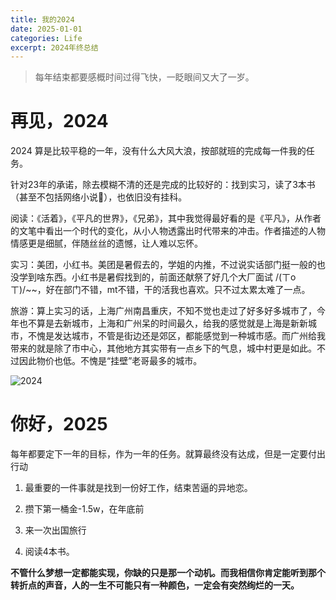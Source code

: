 ```yaml
---
title: 我的2024
date: 2025-01-01
categories: Life
excerpt: 2024年终总结
---
```


> 每年结束都要感概时间过得飞快，一眨眼间又大了一岁。

# 再见，2024

2024 算是比较平稳的一年，没有什么大风大浪，按部就班的完成每一件我的任务。

针对23年的承诺，除去模糊不清的还是完成的比较好的：找到实习，读了3本书（甚至不包括网络小说🤣），也依旧没有挂科。

阅读：《活着》，《平凡的世界》，《兄弟》，其中我觉得最好看的是《平凡》，从作者的文笔中看出一个时代的变化，从小人物透露出时代带来的冲击。作者描述的人物情感更是细腻，伴随丝丝的遗憾，让人难以忘怀。

实习：美团，小红书。美团是暑假去的，学姐的内推，不过说实话部门挺一般的也没学到啥东西。小红书是暑假找到的，前面还献祭了好几个大厂面试
/(ㄒoㄒ)/~~，好在部门不错，mt不错，干的活我也喜欢。只不过太累太难了一点。

旅游：算上实习的话，上海广州南昌重庆，不知不觉也走过了好多好多城市了，今年也不算是去新城市，上海和广州呆的时间最久，给我的感觉就是上海是新新城市，不愧是发达城市，不管是街边还是郊区，都能感觉到一种城市感。而广州给我带来的就是除了市中心，其他地方其实带有一点乡下的气息，城中村更是如此。不过因此物价也低。不愧是“挂壁”老哥最多的城市。

![2024](/imgs/我的2024/my2024.png)

# 你好，2025

每年都要定下一年的目标，作为一年的任务。就算最终没有达成，但是一定要付出行动

1. 最重要的一件事就是找到一份好工作，结束苦逼的异地恋。

2. 攒下第一桶金-1.5w，在年底前

3. 来一次出国旅行

4. 阅读4本书。

**不管什么梦想一定都能实现，你缺的只是那一个动机。而我相信你肯定能听到那个转折点的声音，人的一生不可能只有一种颜色，一定会有突然绚烂的一天。**
